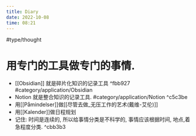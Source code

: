 ```yaml
---
title: Diary
date: 2022-10-08
time: 08:21
---
```


#type/thought 
# 用专门的工具做专门的事情.  

- [[Obsidian]] 就是碎片化知识的记录工具 ^fbb927 #category/application/Obsidian 
- Notion 就是整合知识的记录工具. #category/application/Notion  ^c5c3be
- 用[[Påmindelser]]做[[尽管去做_无压工作的艺术(戴维-艾伦)]]
- 用[[Kalender]]做日程规划
- 记住: 时间是连续的, 所以给事情分类是不科学的, 事情应该根据时间, 地点,着急程度分类.  ^cbb3b3
